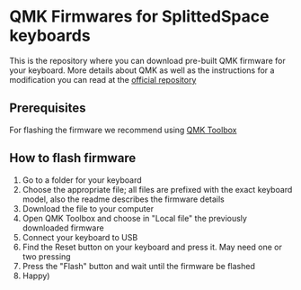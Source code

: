 
# QMK Firmwares for SplittedSpace keyboards

This is the repository where you can download pre-built QMK firmware for your keyboard. More details about QMK as well as the instructions for a modification you can read at the [official repository](https://github.com/qmk/qmk_firmware)

## Prerequisites

For flashing the firmware we recommend using [QMK Toolbox](https://github.com/qmk/qmk_toolbox)

## How to flash firmware

1. Go to a folder for your keyboard
2. Choose the appropriate file; all files are prefixed with the exact keyboard model, also the readme describes the firmware details
3. Download the file to your computer
4. Open QMK Toolbox and choose in "Local file" the previously downloaded firmware
5. Connect your keyboard to USB
6. Find the Reset button on your keyboard and press it.  May need one or two pressing
7. Press the "Flash" button and wait until the firmware be flashed
8. Happy)